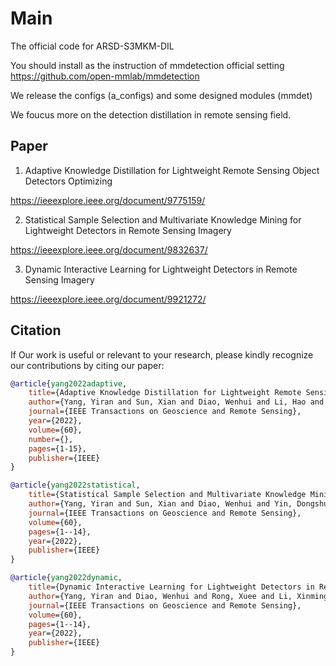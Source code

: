 # Main
The official code for ARSD-S3MKM-DIL

You should install as the instruction of mmdetection official setting
https://github.com/open-mmlab/mmdetection

We release the configs (a_configs) and some designed modules (mmdet)

We foucus more on the detection distillation in remote sensing  field.

## Paper
1) Adaptive Knowledge Distillation for Lightweight Remote Sensing Object Detectors Optimizing

https://ieeexplore.ieee.org/document/9775159/

2) Statistical Sample Selection and Multivariate Knowledge Mining for Lightweight Detectors in Remote Sensing Imagery

https://ieeexplore.ieee.org/document/9832637/

3) Dynamic Interactive Learning for Lightweight Detectors in Remote Sensing Imagery

https://ieeexplore.ieee.org/document/9921272/

## Citation

If Our work is useful or relevant to your research, please kindly recognize our contributions by citing our paper:

```bibtex
@article{yang2022adaptive,
	title={Adaptive Knowledge Distillation for Lightweight Remote Sensing Object Detectors Optimizing},
	author={Yang, Yiran and Sun, Xian and Diao, Wenhui and Li, Hao and Wu, Youming and Li, Xinming and Fu, Kun},
	journal={IEEE Transactions on Geoscience and Remote Sensing},
	year={2022},
	volume={60},
	number={},
	pages={1-15},
	publisher={IEEE}
}

@article{yang2022statistical,
	title={Statistical Sample Selection and Multivariate Knowledge Mining for Lightweight Detectors in Remote Sensing Imagery},
	author={Yang, Yiran and Sun, Xian and Diao, Wenhui and Yin, Dongshuo and Yang, Zhujun and Li, Xinming},
	journal={IEEE Transactions on Geoscience and Remote Sensing},
	volume={60},
	pages={1--14},
	year={2022},
	publisher={IEEE}
}

@article{yang2022dynamic,
	title={Dynamic Interactive Learning for Lightweight Detectors in Remote Sensing Imagery},
	author={Yang, Yiran and Diao, Wenhui and Rong, Xuee and Li, Xinming and Sun, Xian},
	journal={IEEE Transactions on Geoscience and Remote Sensing},
	volume={60},
	pages={1--14},
	year={2022},
	publisher={IEEE}
}
```
